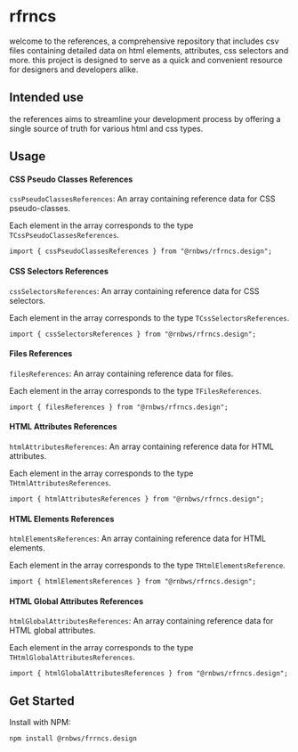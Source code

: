 # rfrncs

welcome to the references, a comprehensive repository that includes csv files containing detailed data on html elements, attributes, css selectors and more. this project is designed to serve as a quick and convenient resource for designers and developers alike.

## Intended use

the references aims to streamline your development process by offering a single source of truth for various html and css types.

## Usage

#### CSS Pseudo Classes References

`cssPseudoClassesReferences`: An array containing reference data for CSS pseudo-classes.

Each element in the array corresponds to the type `TCssPseudoClassesReferences`.

```
import { cssPseudoClassesReferences } from "@rnbws/rfrncs.design";
```

#### CSS Selectors References

`cssSelectorsReferences`: An array containing reference data for CSS selectors.

Each element in the array corresponds to the type `TCssSelectorsReferences`.

```
import { cssSelectorsReferences } from "@rnbws/rfrncs.design";
```

#### Files References

`filesReferences`: An array containing reference data for files.

Each element in the array corresponds to the type `TFilesReferences`.

```
import { filesReferences } from "@rnbws/rfrncs.design";
```

#### HTML Attributes References

`htmlAttributesReferences`: An array containing reference data for HTML attributes.

Each element in the array corresponds to the type `THtmlAttributesReferences`.

```
import { htmlAttributesReferences } from "@rnbws/rfrncs.design";
```

#### HTML Elements References

`htmlElementsReferences`: An array containing reference data for HTML elements.

Each element in the array corresponds to the type `THtmlElementsReference`.

```
import { htmlElementsReferences } from "@rnbws/rfrncs.design";
```

#### HTML Global Attributes References

`htmlGlobalAttributesReferences`: An array containing reference data for HTML global attributes.

Each element in the array corresponds to the type `THtmlGlobalAttributesReferences`.

```
import { htmlGlobalAttributesReferences } from "@rnbws/rfrncs.design";
```

## Get Started

Install with NPM:

```
npm install @rnbws/frrncs.design
```
